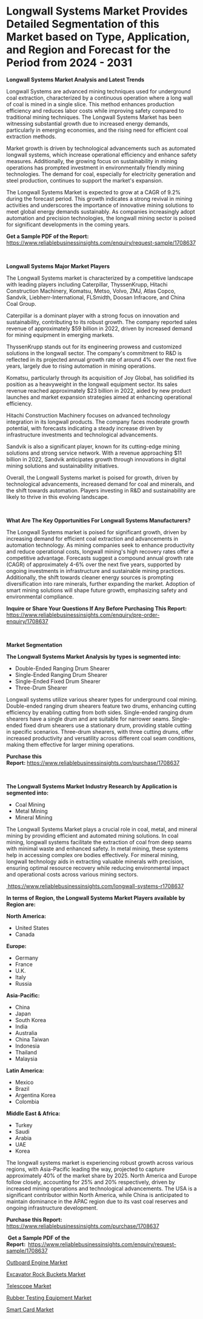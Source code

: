 <p><h1>Longwall Systems Market Provides Detailed Segmentation of this Market based on Type, Application, and Region and Forecast for the Period from 2024 - 2031</h1></p><p><strong>Longwall Systems Market Analysis and Latest Trends</strong></p>
<p><p>Longwall Systems are advanced mining techniques used for underground coal extraction, characterized by a continuous operation where a long wall of coal is mined in a single slice. This method enhances production efficiency and reduces labor costs while improving safety compared to traditional mining techniques. The Longwall Systems Market has been witnessing substantial growth due to increased energy demands, particularly in emerging economies, and the rising need for efficient coal extraction methods.</p><p>Market growth is driven by technological advancements such as automated longwall systems, which increase operational efficiency and enhance safety measures. Additionally, the growing focus on sustainability in mining operations has prompted investment in environmentally friendly mining technologies. The demand for coal, especially for electricity generation and steel production, continues to support the market's expansion. </p><p>The Longwall Systems Market is expected to grow at a CAGR of 9.2% during the forecast period. This growth indicates a strong revival in mining activities and underscores the importance of innovative mining solutions to meet global energy demands sustainably. As companies increasingly adopt automation and precision technologies, the longwall mining sector is poised for significant developments in the coming years.</p></p>
<p><strong>Get a Sample PDF of the Report:&nbsp;</strong> <a href="https://www.reliablebusinessinsights.com/enquiry/request-sample/1708637?utm_campaign=1555&utm_medium=2&utm_source=Github&utm_content=ia&utm_term=21102024&utm_id=longwall-systems">https://www.reliablebusinessinsights.com/enquiry/request-sample/1708637</a></p>
<p>&nbsp;</p>
<p><strong>Longwall Systems Major Market Players</strong></p>
<p><p>The Longwall Systems market is characterized by a competitive landscape with leading players including Caterpillar, ThyssenKrupp, Hitachi Construction Machinery, Komatsu, Metso, Volvo, ZMJ, Atlas Copco, Sandvik, Liebherr-International, FLSmidth, Doosan Infracore, and China Coal Group. </p><p>Caterpillar is a dominant player with a strong focus on innovation and sustainability, contributing to its robust growth. The company reported sales revenue of approximately $59 billion in 2022, driven by increased demand for mining equipment in emerging markets.</p><p>ThyssenKrupp stands out for its engineering prowess and customized solutions in the longwall sector. The company's commitment to R&D is reflected in its projected annual growth rate of around 4% over the next five years, largely due to rising automation in mining operations.</p><p>Komatsu, particularly through its acquisition of Joy Global, has solidified its position as a heavyweight in the longwall equipment sector. Its sales revenue reached approximately $23 billion in 2022, aided by new product launches and market expansion strategies aimed at enhancing operational efficiency.</p><p>Hitachi Construction Machinery focuses on advanced technology integration in its longwall products. The company faces moderate growth potential, with forecasts indicating a steady increase driven by infrastructure investments and technological advancements.</p><p>Sandvik is also a significant player, known for its cutting-edge mining solutions and strong service network. With a revenue approaching $11 billion in 2022, Sandvik anticipates growth through innovations in digital mining solutions and sustainability initiatives.</p><p>Overall, the Longwall Systems market is poised for growth, driven by technological advancements, increased demand for coal and minerals, and the shift towards automation. Players investing in R&D and sustainability are likely to thrive in this evolving landscape.</p></p>
<p>&nbsp;</p>
<p><strong>What Are The Key Opportunities For Longwall Systems Manufacturers?</strong></p>
<p><p>The Longwall Systems market is poised for significant growth, driven by increasing demand for efficient coal extraction and advancements in automation technology. As mining companies seek to enhance productivity and reduce operational costs, longwall mining's high recovery rates offer a competitive advantage. Forecasts suggest a compound annual growth rate (CAGR) of approximately 4-6% over the next five years, supported by ongoing investments in infrastructure and sustainable mining practices. Additionally, the shift towards cleaner energy sources is prompting diversification into rare minerals, further expanding the market. Adoption of smart mining solutions will shape future growth, emphasizing safety and environmental compliance.</p></p>
<p><strong>Inquire or Share Your Questions If Any Before Purchasing This Report:</strong> <a href="https://www.reliablebusinessinsights.com/enquiry/pre-order-enquiry/1708637?utm_campaign=1555&utm_medium=2&utm_source=Github&utm_content=ia&utm_term=21102024&utm_id=longwall-systems">https://www.reliablebusinessinsights.com/enquiry/pre-order-enquiry/1708637</a></p>
<p>&nbsp;</p>
<p><strong>Market Segmentation</strong></p>
<p><strong>The Longwall Systems Market Analysis by types is segmented into:</strong></p>
<p><ul><li>Double-Ended Ranging Drum Shearer</li><li>Single-Ended Ranging Drum Shearer</li><li>Single-Ended Fixed Drum Shearer</li><li>Three-Drum Shearer</li></ul></p>
<p><p>Longwall systems utilize various shearer types for underground coal mining. Double-ended ranging drum shearers feature two drums, enhancing cutting efficiency by enabling cutting from both sides. Single-ended ranging drum shearers have a single drum and are suitable for narrower seams. Single-ended fixed drum shearers use a stationary drum, providing stable cutting in specific scenarios. Three-drum shearers, with three cutting drums, offer increased productivity and versatility across different coal seam conditions, making them effective for larger mining operations.</p></p>
<p><strong>Purchase this Report:&nbsp;</strong><a href="https://www.reliablebusinessinsights.com/purchase/1708637?utm_campaign=1555&utm_medium=2&utm_source=Github&utm_content=ia&utm_term=21102024&utm_id=longwall-systems">https://www.reliablebusinessinsights.com/purchase/1708637</a></p>
<p>&nbsp;</p>
<p><strong>The Longwall Systems Market Industry Research by Application is segmented into:</strong></p>
<p><ul><li>Coal Mining</li><li>Metal Mining</li><li>Mineral Mining</li></ul></p>
<p><p>The Longwall Systems Market plays a crucial role in coal, metal, and mineral mining by providing efficient and automated mining solutions. In coal mining, longwall systems facilitate the extraction of coal from deep seams with minimal waste and enhanced safety. In metal mining, these systems help in accessing complex ore bodies effectively. For mineral mining, longwall technology aids in extracting valuable minerals with precision, ensuring optimal resource recovery while reducing environmental impact and operational costs across various mining sectors.</p></p>
<p><a href="https://www.reliablebusinessinsights.com/longwall-systems-r1708637?utm_campaign=1555&utm_medium=2&utm_source=Github&utm_content=ia&utm_term=21102024&utm_id=longwall-systems">&nbsp;https://www.reliablebusinessinsights.com/longwall-systems-r1708637</a></p>
<p><strong>In terms of Region, the Longwall Systems Market Players available by Region are:</strong></p>
<p>
    <p> <strong> North America: </strong>
        <ul>
            <li>United States</li>
            <li>Canada</li>
        </ul>
        </p> 
    <p> <strong> Europe: </strong>
        <ul>
            <li>Germany</li>
            <li>France</li>
            <li>U.K.</li>
            <li>Italy</li>
            <li>Russia</li>
        </ul>
        </p> 
    <p> <strong> Asia-Pacific: </strong>
        <ul>
            <li>China</li>
            <li>Japan</li>
            <li>South Korea</li>
            <li>India</li>
            <li>Australia</li>
            <li>China Taiwan</li>
            <li>Indonesia</li>
            <li>Thailand</li>
            <li>Malaysia</li>
        </ul>
        </p> 
    <p> <strong> Latin America: </strong>
        <ul>
            <li>Mexico</li>
            <li>Brazil</li>
            <li>Argentina Korea</li>
            <li>Colombia</li>
        </ul>
        </p> 
    <p> <strong> Middle East & Africa: </strong>
        <ul>
            <li>Turkey</li>
            <li>Saudi</li>
            <li>Arabia</li>
            <li>UAE</li>
            <li>Korea</li>
        </ul>
    </p>
    </p>
<p><p>The longwall systems market is experiencing robust growth across various regions, with Asia-Pacific leading the way, projected to capture approximately 40% of the market share by 2025. North America and Europe follow closely, accounting for 25% and 20% respectively, driven by increased mining operations and technological advancements. The USA is a significant contributor within North America, while China is anticipated to maintain dominance in the APAC region due to its vast coal reserves and ongoing infrastructure development.</p></p>
<p><strong>Purchase this Report: </strong><a href="https://www.reliablebusinessinsights.com/purchase/1708637?utm_campaign=1555&utm_medium=2&utm_source=Github&utm_content=ia&utm_term=21102024&utm_id=longwall-systems">https://www.reliablebusinessinsights.com/purchase/1708637</a></p>
<p>&nbsp;<strong>Get a Sample PDF of the Report:&nbsp;&nbsp;</strong><a href="https://www.reliablebusinessinsights.com/enquiry/request-sample/1708637?utm_campaign=1555&utm_medium=2&utm_source=Github&utm_content=ia&utm_term=21102024&utm_id=longwall-systems">https://www.reliablebusinessinsights.com/enquiry/request-sample/1708637</a></p>
<p><strong></strong></p>
<p><p><a href="https://www.linkedin.com/pulse/outboard-engine-market-size-growth-industry-analysis-segmentation-1vgxf?utm_campaign=1555&utm_medium=2&utm_source=Github&utm_content=ia&utm_term=21102024&utm_id=longwall-systems">Outboard Engine Market</a></p><p><a href="https://github.com/SamiaChowdhury801/Market-Research-Report-List-1/blob/main/excavator-rock-buckets-market.md?utm_campaign=1555&utm_medium=2&utm_source=Github&utm_content=ia&utm_term=21102024&utm_id=longwall-systems">Excavator Rock Buckets Market</a></p><p><a href="https://www.linkedin.com/pulse/telescope-market-report-product-type-end-use-application-kl1of?utm_campaign=1555&utm_medium=2&utm_source=Github&utm_content=ia&utm_term=21102024&utm_id=longwall-systems">Telescope Market</a></p><p><a href="https://www.linkedin.com/pulse/market-insights-global-rubber-testing-equipment-forecast-6phwf?utm_campaign=1555&utm_medium=2&utm_source=Github&utm_content=ia&utm_term=21102024&utm_id=longwall-systems">Rubber Testing Equipment Market</a></p><p><a href="https://www.linkedin.com/pulse/evaluating-smart-card-market-trends-growth-opportunities-pyu0f?utm_campaign=1555&utm_medium=2&utm_source=Github&utm_content=ia&utm_term=21102024&utm_id=longwall-systems">Smart Card Market</a></p></p>